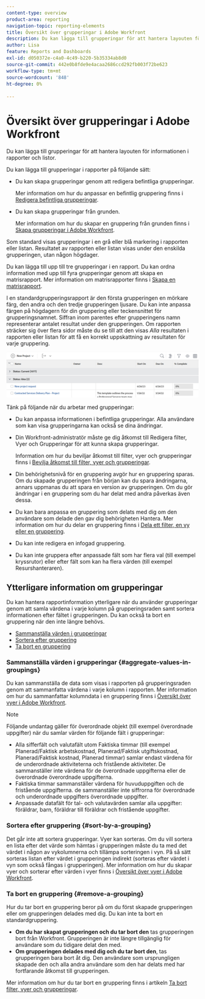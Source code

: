 ```yaml
---
content-type: overview
product-area: reporting
navigation-topic: reporting-elements
title: Översikt över grupperingar i Adobe Workfront
description: Du kan lägga till grupperingar för att hantera layouten för informationen i rapporter och listor.
author: Lisa
feature: Reports and Dashboards
exl-id: d050372e-c4a0-4c49-b220-5b35334ab8d0
source-git-commit: 442e0b8fde9e4acaa2686ccd292fb003f72be623
workflow-type: tm+mt
source-wordcount: '848'
ht-degree: 0%

---
```


# Översikt över grupperingar i Adobe Workfront

<!--
<p data-mc-conditions="QuicksilverOrClassic.Draft mode">(NOTE: This article was supposed to be replaced by "Groupings overview", but decided to keep this here because this is linked in too many places. "Create groupings" and "Edit existing groupings" have been added also (with videos) to replace portions of the old content here.) </p>
-->

Du kan lägga till grupperingar för att hantera layouten för informationen i rapporter och listor.

Du kan lägga till grupperingar i rapporter på följande sätt:

* Du kan skapa grupperingar genom att redigera befintliga grupperingar.

   Mer information om hur du anpassar en befintlig gruppering finns i [Redigera befintliga grupperingar](../../../reports-and-dashboards/reports/reporting-elements/edit-existing-groupings.md).

* Du kan skapa grupperingar från grunden.

   Mer information om hur du skapar en gruppering från grunden finns i [Skapa grupperingar i Adobe Workfront](../../../reports-and-dashboards/reports/reporting-elements/create-groupings.md).

Som standard visas grupperingar i en grå eller blå markering i rapporten eller listan. Resultatet av rapporten eller listan visas under den enskilda grupperingen, utan någon högdager.

Du kan lägga till upp till tre grupperingar i en rapport. Du kan ordna information med upp till fyra grupperingar genom att skapa en matrisrapport. Mer information om matrisrapporter finns i [Skapa en matrisrapport](../../../reports-and-dashboards/reports/creating-and-managing-reports/create-matrix-report.md).

I en standardgrupperingsrapport är den första grupperingen en mörkare färg, den andra och den tredje grupperingen ljusare. Du kan inte anpassa färgen på högdagern för din gruppering eller teckensnittet för grupperingsnamnet. Siffran inom parentes efter grupperingens namn representerar antalet resultat under den grupperingen. Om rapporten sträcker sig över flera sidor måste du se till att den visas *Alla* resultaten i rapporten eller listan för att få en korrekt uppskattning av resultaten för varje gruppering.

![Exempelgruppering](assets/grouping-example-blue.png)

Tänk på följande när du arbetar med grupperingar:

* Du kan anpassa informationen i befintliga grupperingar. Alla användare som kan visa grupperingarna kan också se dina ändringar.
* Din Workfront-administratör måste ge dig åtkomst till Redigera filter, Vyer och Grupperingar för att kunna skapa grupperingar.

   Information om hur du beviljar åtkomst till filter, vyer och grupperingar finns i [Bevilja åtkomst till filter, vyer och grupperingar](../../../administration-and-setup/add-users/configure-and-grant-access/grant-access-fvg.md).

* Din behörighetsnivå för en gruppering avgör hur en gruppering sparas. Om du skapade grupperingen från början kan du spara ändringarna, annars uppmanas du att spara en version av grupperingen. Om du gör ändringar i en gruppering som du har delat med andra påverkas även dessa.
* Du kan bara anpassa en gruppering som delats med dig om den användare som delade den gav dig behörigheten Hantera. Mer information om hur du delar en gruppering finns i [Dela ett filter, en vy eller en gruppering](../../../reports-and-dashboards/reports/reporting-elements/share-filter-view-grouping.md).
* Du kan inte redigera en infogad gruppering.
* Du kan inte gruppera efter anpassade fält som har flera val (till exempel kryssrutor) eller efter fält som kan ha flera värden (till exempel Resurshanteraren).

## Ytterligare information om grupperingar

Du kan hantera rapportinformation ytterligare när du använder grupperingar genom att samla värdena i varje kolumn på grupperingsraden samt sortera informationen efter fältet i grupperingen. Du kan också ta bort en gruppering när den inte längre behövs.

* [Sammanställa värden i grupperingar](#aggregate-values-in-groupings)
* [Sortera efter gruppering](#sort-by-a-grouping)
* [Ta bort en gruppering](#remove-a-grouping)

### Sammanställa värden i grupperingar {#aggregate-values-in-groupings}

Du kan sammanställa de data som visas i rapporten på grupperingsraden genom att sammanfatta värdena i varje kolumn i rapporten. Mer information om hur du sammanfattar kolumndata i en gruppering finns i [Översikt över vyer i Adobe Workfront](../../../reports-and-dashboards/reports/reporting-elements/views-overview.md).

>[!NOTE]
>
>Följande undantag gäller för överordnade objekt (till exempel överordnade uppgifter) när du samlar värden för följande fält i grupperingar:
>
>* Alla sifferfält och valutafält utom Faktiska timmar (till exempel Planerad/Faktisk arbetskostnad, Planerad/Faktisk utgiftskostnad, Planerad/Faktisk kostnad, Planerad timmar) samlar endast värdena för de underordnade aktiviteterna och fristående aktiviteter. De sammanställer inte värdena för de överordnade uppgifterna eller de överordnade överordnade uppgifterna.
>* Faktiska timmar sammanställer värdena för huvuduppgiften och de fristående uppgifterna. de sammanställer inte siffrorna för överordnade och underordnade uppgifters överordnade uppgifter.
>* Anpassade datafält för tal- och valutavärden samlar alla uppgifter: föräldrar, barn, föräldrar till föräldrar och fristående uppgifter.


### Sortera efter gruppering {#sort-by-a-grouping}

Det går inte att sortera grupperingar. Vyer kan sorteras. Om du vill sortera en lista efter det värde som hämtas i grupperingen måste du ta med det värdet i någon av vykolumnerna och tillämpa sorteringen i vyn. På så sätt sorteras listan efter värdet i grupperingen indirekt (sorteras efter värdet i vyn som också fångas i grupperingen). Mer information om hur du skapar vyer och sorterar efter värden i vyer finns i [Översikt över vyer i Adobe Workfront](../../../reports-and-dashboards/reports/reporting-elements/views-overview.md).

### Ta bort en gruppering {#remove-a-grouping}

Hur du tar bort en gruppering beror på om du först skapade grupperingen eller om grupperingen delades med dig. Du kan inte ta bort en standardgruppering.

* **Om du har skapat grupperingen och du tar bort den** tas grupperingen bort från Workfront. Grupperingen är inte längre tillgänglig för användare som du tidigare delat den med.
* **Om grupperingen delades med dig och du tar bort den**, tas grupperingen bara bort åt dig. Den användare som ursprungligen skapade den och alla andra användare som den har delats med har fortfarande åtkomst till grupperingen.

Mer information om hur du tar bort en gruppering finns i artikeln [Ta bort filter, vyer och grupperingar](../../../reports-and-dashboards/reports/reporting-elements/remove-filters-views-groupings.md).
